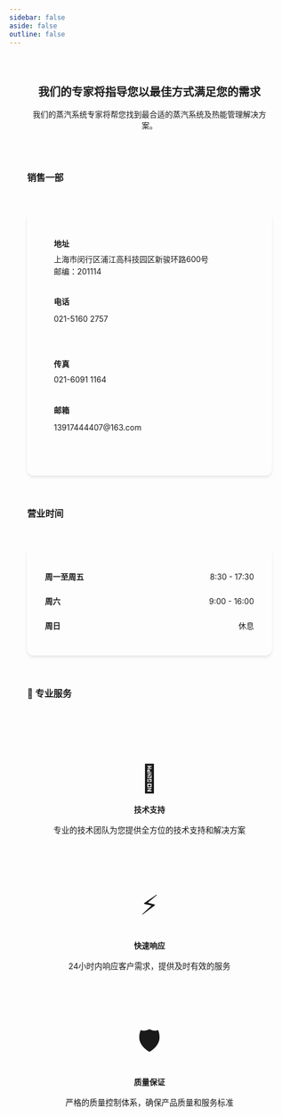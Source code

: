 ```yaml
---
sidebar: false
aside: false
outline: false
---
```


<HeroImage 
  imageUrl="/d/file/p/2015-04-21/ef81bc6cd6aba8655e301d7ff89f379f.jpg"
  title="联系我们"
/>

<div class="contact-container">

<div class="contact-description">
  <p class="lead-text">我们的专家将指导您以最佳方式满足您的需求</p>
  <p>我们的蒸汽系统专家将帮您找到最合适的蒸汽系统及热能管理解决方案。</p>
</div>

<div class="contact-grid">

### <span class="i-material-symbols:home-repair-service w-6 h-6 inline-block v-sub"></span> 销售一部

<div class="contact-card">
  <div class="contact-item">
    <span class="i-material-symbols:location-on w-6 h-6 inline-block v-sub"></span>
    <div class="contact-info">
      <strong>地址</strong>
      <p>上海市闵行区浦江高科技园区新骏环路600号</p>
      <p>邮编：201114</p>
    </div>
  </div>

  <div class="contact-item">
    <span class="i-material-symbols:call w-6 h-6 inline-block v-sub"></span>
    <div class="contact-info">
      <strong>电话</strong>
      <p><a href="tel:021-51602757">021-5160 2757</a></p>
    </div>
  </div>

  <div class="contact-item">
    <span class="i-material-symbols:fax-rounded w-6 h-6 inline-block v-sub"></span>
    <div class="contact-info">
      <strong>传真</strong>
      <p>021-6091 1164</p>
    </div>
  </div>

  <div class="contact-item">
    <span class="i-material-symbols:mail-sharp w-6 h-6 inline-block v-sub"></span>
    <div class="contact-info">
      <strong>邮箱</strong>
      <p><a href="mailto:13917444407@163.com">13917444407@163.com</a></p>
    </div>
  </div>
</div>

### <span class="i-material-symbols:nest-clock-farsight-analog-rounded w-6 h-6 inline-block v-sub"></span> 营业时间

<div class="business-hours-card">
  <div class="hours-item">
    <span class="day">周一至周五</span>
    <span class="time">8:30 - 17:30</span>
  </div>
  <div class="hours-item">
    <span class="day">周六</span>
    <span class="time">9:00 - 16:00</span>
  </div>
  <div class="hours-item">
    <span class="day">周日</span>
    <span class="time">休息</span>
  </div>
</div>

### 🚀 专业服务

<div class="services-grid">
  <div class="service-item">
    <div class="service-icon">🔧</div>
    <h4>技术支持</h4>
    <p>专业的技术团队为您提供全方位的技术支持和解决方案</p>
  </div>
  
  <div class="service-item">
    <div class="service-icon">⚡</div>
    <h4>快速响应</h4>
    <p>24小时内响应客户需求，提供及时有效的服务</p>
  </div>
  
  <div class="service-item">
    <div class="service-icon">🛡️</div>
    <h4>质量保证</h4>
    <p>严格的质量控制体系，确保产品质量和服务标准</p>
  </div>
</div>

</div>

</div>

<style scoped>
.contact-container {
  max-width: 1200px;
  margin: 0 auto;
  padding: 2rem;
  /* 移动端滚动优化 */
  -webkit-overflow-scrolling: touch;
  scroll-behavior: smooth;
}

.contact-description {
  text-align: center;
  margin-bottom: 3rem;
}

.lead-text {
  font-size: 1.25rem;
  font-weight: 600;
  color: var(--vp-c-brand-1);
  margin-bottom: 1rem;
}

.contact-grid {
  display: grid;
  gap: 2rem;
}

.contact-card {
  background: var(--vp-c-bg-soft);
  border-radius: 12px;
  padding: 2rem;
  box-shadow: 0 4px 6px -1px rgba(0, 0, 0, 0.1);
  border: 1px solid var(--vp-c-divider);
}

.contact-item {
  display: flex;
  align-items: flex-start;
  gap: 1rem;
  padding: 1rem 0;
  border-bottom: 1px solid var(--vp-c-divider-light);
}

.contact-item:last-child {
  border-bottom: none;
}

.contact-icon {
  font-size: 1.5rem;
  min-width: 2rem;
}

.contact-info strong {
  display: block;
  color: var(--vp-c-text-1);
  margin-bottom: 0.5rem;
  font-weight: 600;
}

.contact-info p {
  margin: 0;
  color: var(--vp-c-text-2);
  line-height: 1.6;
}

.contact-info a {
  color: var(--vp-c-text-2);
  text-decoration: none;
  transition: all 0.3s ease;
  display: inline-block;
  padding: 0.25rem 0;
  min-height: 44px; /* 确保触摸目标至少44px高 */
  line-height: 1.4;
}

.contact-info a:hover {
  color: var(--vp-c-brand-2);
  text-decoration: underline;
}

.contact-info a:active {
  background-color: var(--vp-c-brand-soft);
  border-radius: 4px;
  padding: 0.25rem 0.5rem;
  margin: 0 -0.5rem;
}

.business-hours-card {
  background: var(--vp-c-bg-soft);
  border-radius: 12px;
  padding: 2rem;
  box-shadow: 0 4px 6px -1px rgba(0, 0, 0, 0.1);
  border: 1px solid var(--vp-c-divider);
}

.hours-item {
  display: flex;
  justify-content: space-between;
  align-items: center;
  padding: 0.75rem 0;
  border-bottom: 1px solid var(--vp-c-divider-light);
}

.hours-item:last-child {
  border-bottom: none;
}

.day {
  font-weight: 600;
  color: var(--vp-c-text-1);
}

.time {
  color: var(--vp-c-text-2);
}


.services-grid {
  display: grid;
  grid-template-columns: repeat(auto-fit, minmax(250px, 1fr));
  gap: 1.5rem;
  margin-top: 2rem;
}

.service-item {
  background: var(--vp-c-bg-soft);
  padding: 2rem;
  border-radius: 12px;
  text-align: center;
  border: 1px solid var(--vp-c-divider);
  transition: all 0.3s ease;
}

.service-item:hover {
  transform: translateY(-4px);
  box-shadow: 0 8px 25px rgba(0, 0, 0, 0.1);
}

/* 移动端禁用悬停效果 */
@media (hover: none) and (pointer: coarse) {
  .service-item:hover {
    transform: none;
    box-shadow: 0 4px 6px -1px rgba(0, 0, 0, 0.1);
  }
  
  .service-item:active {
    transform: scale(0.98);
    transition: transform 0.1s ease;
  }
}

.service-icon {
  font-size: 3rem;
  margin-bottom: 1rem;
  display: block;
}

.service-item h4 {
  margin: 0 0 1rem 0;
  color: var(--vp-c-text-1);
  font-weight: 600;
}

.service-item p {
  margin: 0;
  color: var(--vp-c-text-2);
  line-height: 1.6;
  font-size: 0.9rem;
}

/* 移动端优化 */
@media (max-width: 768px) {
  .contact-container {
    padding: 1rem;
  }
  
  .contact-description {
    margin-bottom: 2rem;
  }
  
  .lead-text {
    font-size: 1.1rem;
  }
  
  .contact-card,
  .business-hours-card {
    padding: 1.5rem;
    margin-bottom: 1rem;
  }
  
  .contact-item {
    padding: 0.75rem 0;
  }
  
  .contact-icon {
    font-size: 1.25rem;
    min-width: 1.5rem;
  }
  
  .contact-info strong {
    font-size: 0.9rem;
  }
  
  .contact-info p {
    font-size: 0.9rem;
  }
  
  .hours-item {
    padding: 0.5rem 0;
  }
  
  .services-grid {
    grid-template-columns: 1fr;
    gap: 1rem;
  }
  
  .service-item {
    padding: 1.5rem;
  }
  
  .service-icon {
    font-size: 2.5rem;
  }
  
  .service-item h4 {
    font-size: 1rem;
  }
  
  .service-item p {
    font-size: 0.85rem;
  }
}

@media (max-width: 480px) {
  .contact-container {
    padding: 0.75rem;
  }
  
  .contact-card,
  .business-hours-card {
    padding: 1rem;
  }

  
  .contact-icon {
    align-self: flex-start;
  }
  
  .service-item {
    padding: 1rem;
  }
  
  .service-icon {
    font-size: 2rem;
  }
}
</style>
